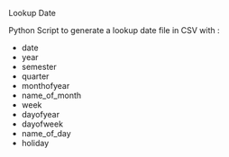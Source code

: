 Lookup Date

Python Script to generate a lookup date file in CSV with :
- date
- year
- semester
- quarter
- monthofyear
- name_of_month
- week
- dayofyear
- dayofweek
- name_of_day
- holiday